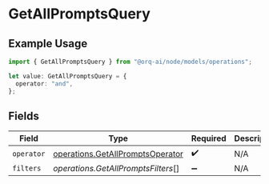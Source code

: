 # GetAllPromptsQuery

## Example Usage

```typescript
import { GetAllPromptsQuery } from "@orq-ai/node/models/operations";

let value: GetAllPromptsQuery = {
  operator: "and",
};
```

## Fields

| Field                                                                                | Type                                                                                 | Required                                                                             | Description                                                                          |
| ------------------------------------------------------------------------------------ | ------------------------------------------------------------------------------------ | ------------------------------------------------------------------------------------ | ------------------------------------------------------------------------------------ |
| `operator`                                                                           | [operations.GetAllPromptsOperator](../../models/operations/getallpromptsoperator.md) | :heavy_check_mark:                                                                   | N/A                                                                                  |
| `filters`                                                                            | *operations.GetAllPromptsFilters*[]                                                  | :heavy_minus_sign:                                                                   | N/A                                                                                  |
